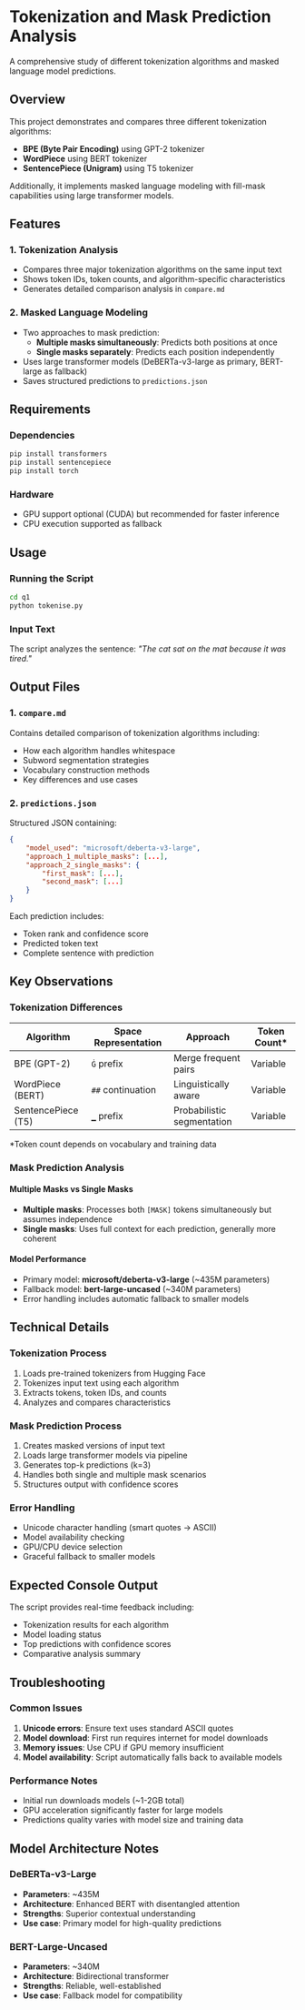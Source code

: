 # Tokenization and Mask Prediction Analysis

A comprehensive study of different tokenization algorithms and masked language model predictions.

## Overview

This project demonstrates and compares three different tokenization algorithms:
- **BPE (Byte Pair Encoding)** using GPT-2 tokenizer
- **WordPiece** using BERT tokenizer
- **SentencePiece (Unigram)** using T5 tokenizer

Additionally, it implements masked language modeling with fill-mask capabilities using large transformer models.

## Features

### 1. Tokenization Analysis
- Compares three major tokenization algorithms on the same input text
- Shows token IDs, token counts, and algorithm-specific characteristics
- Generates detailed comparison analysis in `compare.md`

### 2. Masked Language Modeling
- Two approaches to mask prediction:
  - **Multiple masks simultaneously**: Predicts both positions at once
  - **Single masks separately**: Predicts each position independently
- Uses large transformer models (DeBERTa-v3-large as primary, BERT-large as fallback)
- Saves structured predictions to `predictions.json`

## Requirements

### Dependencies
```bash
pip install transformers
pip install sentencepiece
pip install torch
```

### Hardware
- GPU support optional (CUDA) but recommended for faster inference
- CPU execution supported as fallback

## Usage

### Running the Script
```bash
cd q1
python tokenise.py
```

### Input Text
The script analyzes the sentence: *"The cat sat on the mat because it was tired."*

## Output Files

### 1. `compare.md`
Contains detailed comparison of tokenization algorithms including:
- How each algorithm handles whitespace
- Subword segmentation strategies
- Vocabulary construction methods
- Key differences and use cases

### 2. `predictions.json`
Structured JSON containing:
```json
{
    "model_used": "microsoft/deberta-v3-large",
    "approach_1_multiple_masks": [...],
    "approach_2_single_masks": {
        "first_mask": [...],
        "second_mask": [...]
    }
}
```

Each prediction includes:
- Token rank and confidence score
- Predicted token text
- Complete sentence with prediction

## Key Observations

### Tokenization Differences

| Algorithm | Space Representation | Approach | Token Count* |
|-----------|---------------------|----------|--------------|
| BPE (GPT-2) | `Ġ` prefix | Merge frequent pairs | Variable |
| WordPiece (BERT) | `##` continuation | Linguistically aware | Variable |
| SentencePiece (T5) | `▁` prefix | Probabilistic segmentation | Variable |

*Token count depends on vocabulary and training data

### Mask Prediction Analysis

#### Multiple Masks vs Single Masks
- **Multiple masks**: Processes both `[MASK]` tokens simultaneously but assumes independence
- **Single masks**: Uses full context for each prediction, generally more coherent

#### Model Performance
- Primary model: **microsoft/deberta-v3-large** (~435M parameters)
- Fallback model: **bert-large-uncased** (~340M parameters)
- Error handling includes automatic fallback to smaller models

## Technical Details

### Tokenization Process
1. Loads pre-trained tokenizers from Hugging Face
2. Tokenizes input text using each algorithm
3. Extracts tokens, token IDs, and counts
4. Analyzes and compares characteristics

### Mask Prediction Process
1. Creates masked versions of input text
2. Loads large transformer models via pipeline
3. Generates top-k predictions (k=3)
4. Handles both single and multiple mask scenarios
5. Structures output with confidence scores

### Error Handling
- Unicode character handling (smart quotes → ASCII)
- Model availability checking
- GPU/CPU device selection
- Graceful fallback to smaller models

## Expected Console Output

The script provides real-time feedback including:
- Tokenization results for each algorithm
- Model loading status
- Top predictions with confidence scores
- Comparative analysis summary

## Troubleshooting

### Common Issues
1. **Unicode errors**: Ensure text uses standard ASCII quotes
2. **Model download**: First run requires internet for model downloads
3. **Memory issues**: Use CPU if GPU memory insufficient
4. **Model availability**: Script automatically falls back to available models

### Performance Notes
- Initial run downloads models (~1-2GB total)
- GPU acceleration significantly faster for large models
- Predictions quality varies with model size and training data

## Model Architecture Notes

### DeBERTa-v3-Large
- **Parameters**: ~435M
- **Architecture**: Enhanced BERT with disentangled attention
- **Strengths**: Superior contextual understanding
- **Use case**: Primary model for high-quality predictions

### BERT-Large-Uncased
- **Parameters**: ~340M
- **Architecture**: Bidirectional transformer
- **Strengths**: Reliable, well-established
- **Use case**: Fallback model for compatibility